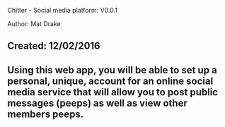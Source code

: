 Chitter - Social media platform: V0.0.1

Author: Mat Drake

Created: 12/02/2016
-------
Using this web app, you will be able to set up a personal, unique, account for an online social media service that will allow you to post public messages (peeps) as well as view other members peeps.
-------
